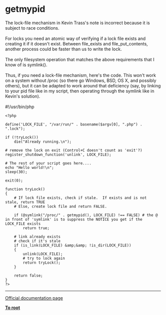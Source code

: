 # getmypid



The lock-file mechanism in Kevin Trass&apos;s note is incorrect because it is subject to race conditions.<br><br>For locks you need an atomic way of verifying if a lock file exists and creating it if it doesn&apos;t exist. Between file_exists and file_put_contents, another process could be faster than us to write the lock.<br><br>The only filesystem operation that matches the above requirements that I know of is symlink().<br><br>Thus, if you need a lock-file mechanism, here&apos;s the code. This won&apos;t work on a system without /proc (so there go Windows, BSD, OS X, and possibly others), but it can be adapted to work around that deficiency (say, by linking to your pid file like in my script, then operating through the symlink like in Kevin&apos;s solution).<br><br>#!/usr/bin/php<br>

```
<?php

define('LOCK_FILE', "/var/run/" . basename($argv[0], ".php") . ".lock");

if (!tryLock())
    die("Already running.\n");

# remove the lock on exit (Control+C doesn't count as 'exit'?)
register_shutdown_function('unlink', LOCK_FILE);

# The rest of your script goes here....
echo "Hello world!\n";
sleep(30);

exit(0);

function tryLock()
{
    # If lock file exists, check if stale.  If exists and is not stale, return TRUE
    # Else, create lock file and return FALSE.

    if (@symlink("/proc/" . getmypid(), LOCK_FILE) !== FALSE) # the @ in front of 'symlink' is to suppress the NOTICE you get if the LOCK_FILE exists
        return true;

    # link already exists
    # check if it's stale
    if (is_link(LOCK_FILE) &amp;&amp; !is_dir(LOCK_FILE))
    {
        unlink(LOCK_FILE);
        # try to lock again
        return tryLock();
    }

    return false;
}
?>
```
  

---

[Official documentation page](https://www.php.net/manual/en/function.getmypid.php)

**[To root](/README.md)**